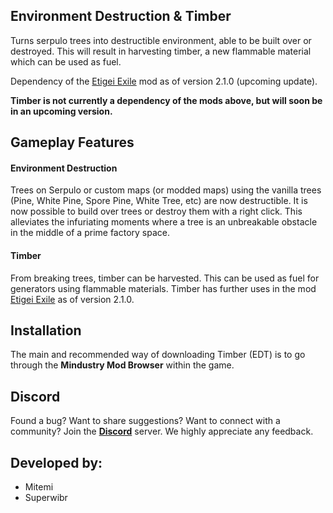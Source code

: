 ## Environment Destruction & Timber

Turns serpulo trees into destructible environment, able to be built over or destroyed. This will result in harvesting timber, a new flammable material which can be used as fuel.

Dependency of the [Etigei Exile](https://github.com/Lysent/etigei-exile) mod as of version 2.1.0 (upcoming update).

**Timber is not currently a dependency of the mods above, but will soon be in an upcoming version.**

## Gameplay Features

#### Environment Destruction

Trees on Serpulo or custom maps (or modded maps) using the vanilla trees (Pine, White Pine, Spore Pine, White Tree, etc) are now destructible. It is now possible to build over trees or destroy them with a right click. This alleviates the infuriating moments where a tree is an unbreakable obstacle in the middle of a prime factory space.

#### Timber

From breaking trees, timber can be harvested. This can be used as fuel for generators using flammable materials. Timber has further uses in the mod [Etigei Exile](https://github.com/Lysent/etigei-exile) as of version 2.1.0.

## Installation
The main and recommended way of downloading Timber (EDT) is to go through the **Mindustry Mod Browser** within the game. 

## **Discord**
Found a bug? Want to share suggestions? Want to connect with a community? Join the [**Discord**](https://discord.com/invite/TJKZgr6UDg)   server. We highly appreciate any feedback.

## **Developed by:**  
- Mitemi
- Superwibr  